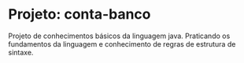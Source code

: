 # Projeto: conta-banco

Projeto de conhecimentos básicos da linguagem java. Praticando os fundamentos da linguagem e conhecimento de regras de estrutura de sintaxe.